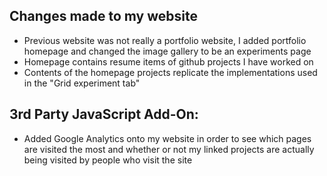 ## Changes made to my website
- Previous website was not really a portfolio website, I added portfolio homepage and changed the image gallery to be an experiments page
- Homepage contains resume items of github projects I have worked on
- Contents of the homepage projects replicate the implementations used in the "Grid experiment tab"

## 3rd Party JavaScript Add-On: 
- Added Google Analytics onto my website in order to see which pages are visited the most and whether or not my linked projects are actually being visited by people who visit the site
